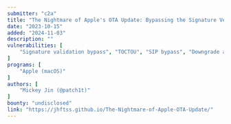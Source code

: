```yaml
---
submitter: "c2a"
title: "The Nightmare of Apple's OTA Update: Bypassing the Signature Verification and Pwning the Kernel"
date: "2023-10-15"
added: "2024-11-03"
description: ""
vulnerabilities: [
    "Signature validation bypass", "TOCTOU", "SIP bypass", "Downgrade attack", "Kernel hacking", "Reverse engineering"
]
programs: [
    "Apple (macOS)"
]
authors: [
    "Mickey Jin (@patch1t)"
]
bounty: "undisclosed"
link: "https://jhftss.github.io/The-Nightmare-of-Apple-OTA-Update/"
---
```




